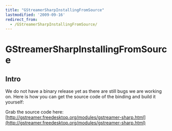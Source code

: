 ```yaml
---
title: "GStreamerSharpInstallingFromSource"
lastmodified: '2009-09-16'
redirect_from:
  - /GStreamerSharpInstallingFromSource/
---
```


GStreamerSharpInstallingFromSource
==================================

Intro
-----

We do not have a binary release yet as there are still bugs we are working on. Here is how you can get the source code of the binding and build it yourself:

 Grab the source code here: [http://gstreamer.freedesktop.org/modules/gstreamer-sharp.html](http://gstreamer.freedesktop.org/modules/gstreamer-sharp.html)

